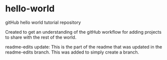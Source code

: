 # hello-world
gitHub hello world tutorial repository

Created to get an understanding of the gitHub workflow for adding projects to share with the rest of the world.

readme-edits update:
This is the part of the readme that was updated in the readme-edits branch.  This was added to simply create a branch.
